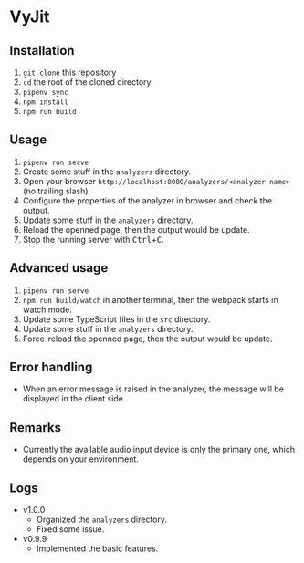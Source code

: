 # VyJit

## Installation
1. `git clone` this repository
1. `cd` the root of the cloned directory
1. `pipenv sync`
1. `npm install`
1. `npm run build`

## Usage
1. `pipenv run serve`
1. Create some stuff in the `analyzers` directory.
1. Open your browser `http://localhost:8080/analyzers/<analyzer name>` (no trailing slash).
1. Configure the properties of the analyzer in browser and check the output.
1. Update some stuff in the `analyzers` directory.
1. Reload the openned page, then the output would be update.
1. Stop the running server with <kbd>Ctrl</kbd>+<kbd>C</kbd>.

## Advanced usage
1. `pipenv run serve`
1. `npm run build/watch` in another terminal, then the webpack starts in watch mode.
1. Update some TypeScript files in the `src` directory.
1. Update some stuff in the `analyzers` directory.
1. Force-reload the openned page, then the output would be update.

## Error handling
- When an error message is raised in the analyzer, the message will be displayed in the client side.

## Remarks
- Currently the available audio input device is only the primary one, which depends on your environment.

## Logs
- v1.0.0
    - Organized the `analyzers` directory.
    - Fixed some issue.
- v0.9.9
    - Implemented the basic features.
